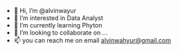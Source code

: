 - 👋 Hi, I’m @alvinwayur
- 👀 I’m interested in Data Analyst
- 🌱 I’m currently learning Phyton
- 💞️ I’m looking to collaborate on ...
- 📫 you can reach me on email alvinwahyur@gmail.com

<!---
alvinwayur/alvinwayur is a ✨ special ✨ repository because its `README.md` (this file) appears on your GitHub profile.
You can click the Preview link to take a look at your changes.
--->
